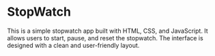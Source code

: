# StopWatch
This is a simple stopwatch app built with HTML, CSS, and JavaScript. It allows users to start, pause, and reset the stopwatch. The interface is designed with a clean and user-friendly layout.
